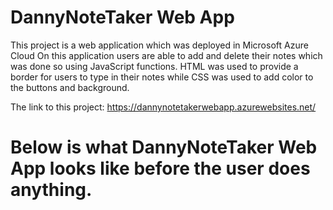 # DannyNoteTaker Web App
This project is a web application which was deployed in Microsoft Azure Cloud 
On this application users are able to add and delete their notes which was done so using JavaScript functions.
HTML was used to provide a border for users to type in their notes while CSS was used to add color to the buttons and background.

The link to this project: https://dannynotetakerwebapp.azurewebsites.net/

# Below is what DannyNoteTaker Web App looks like before the user does anything.
